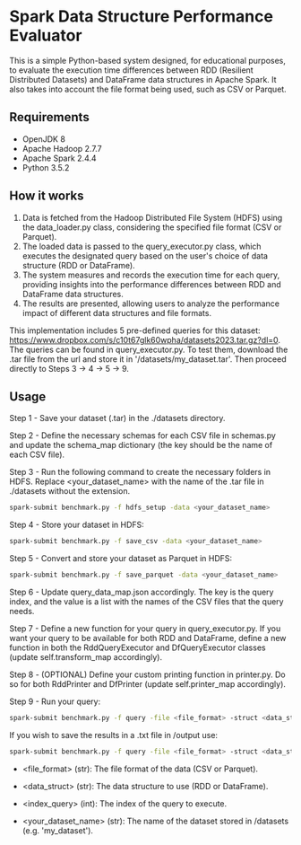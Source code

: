 # Spark Data Structure Performance Evaluator

This is a simple Python-based system designed, for educational purposes, to evaluate the execution time differences between RDD (Resilient Distributed Datasets) and DataFrame data structures in Apache Spark. It also takes into account the file format being used, such as CSV or Parquet.

## Requirements

- OpenJDK 8
- Apache Hadoop 2.7.7
- Apache Spark 2.4.4
- Python 3.5.2

## How it works

1. Data is fetched from the Hadoop Distributed File System (HDFS) using the data_loader.py class, considering the specified file format (CSV or Parquet).
2. The loaded data is passed to the query_executor.py class, which executes the designated query based on the user's choice of data structure (RDD or DataFrame).
3. The system measures and records the execution time for each query, providing insights into the performance differences between RDD and DataFrame data structures.
4. The results are presented, allowing users to analyze the performance impact of different data structures and file formats.

This implementation includes 5 pre-defined queries for this dataset: https://www.dropbox.com/s/c10t67glk60wpha/datasets2023.tar.gz?dl=0. The queries can be found in query_executor.py. To test them, download the .tar file from the url and store it in '/datasets/my_dataset.tar'. Then proceed directly to Steps 3 -> 4 -> 5 -> 9.

## Usage
Step 1 - Save your dataset (.tar) in the ./datasets directory.

Step 2 - Define the necessary schemas for each CSV file in schemas.py and update the schema_map dictionary (the key should be the name of each CSV file).

Step 3 - Run the following command to create the necessary folders in HDFS. Replace <your_dataset_name> with the name of the .tar file in ./datasets without the extension.
```bash
spark-submit benchmark.py -f hdfs_setup -data <your_dataset_name>
```

Step 4 - Store your dataset in HDFS:
```bash
spark-submit benchmark.py -f save_csv -data <your_dataset_name>
```

Step 5 - Convert and store your dataset as Parquet in HDFS:
```bash
spark-submit benchmark.py -f save_parquet -data <your_dataset_name>
```

Step 6 - Update query_data_map.json accordingly. The key is the query index, and the value is a list with the names of the CSV files that the query needs.

Step 7 - Define a new function for your query in query_executor.py. If you want your query to be available for both RDD and DataFrame, define a new function in both the RddQueryExecutor and DfQueryExecutor classes (update self.transform_map accordingly).

Step 8 - (OPTIONAL) Define your custom printing function in printer.py. Do so for both RddPrinter and DfPrinter (update self.printer_map accordingly).

Step 9 - Run your query:
```bash
spark-submit benchmark.py -f query -file <file_format> -struct <data_struct> -idx_q <index_query> -data <your_dataset_name> -v 1
```
If you wish to save the results in a .txt file in /output use:
```bash
spark-submit benchmark.py -f query -file <file_format> -struct <data_struct> -idx_q <index_query> -data <your_dataset_name> -v 1 > ../output/result.txt
```
- <file_format> (str): The file format of the data (CSV or Parquet).

- <data_struct> (str): The data structure to use (RDD or DataFrame).

- <index_query> (int): The index of the query to execute.

- <your_dataset_name> (str): The name of the dataset stored in /datasets (e.g. 'my_dataset').
